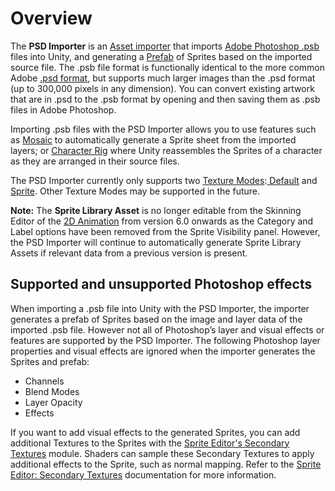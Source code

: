 # Overview
The **PSD Importer** is an [Asset importer](https://docs.unity3d.com/ScriptReference/AssetImporter.html) that imports [Adobe Photoshop .psb](https://helpx.adobe.com/photoshop/using/file-formats.html#large_document_format_psb) files into Unity, and generating a [Prefab](https://docs.unity3d.com/Manual/Prefabs.html) of Sprites based on the imported source file. The .psb file format is functionally identical to the more common Adobe [.psd format](https://helpx.adobe.com/photoshop/using/file-formats.html#photoshop_format_psd), but supports much larger images than the .psd format (up to 300,000 pixels in any dimension). You can convert existing artwork that are in .psd to the .psb format by opening and then saving them as .psb files in Adobe Photoshop.

Importing .psb files with the PSD Importer allows you to use features such as [Mosaic](PSD-importer-properties.md#Mosaic) to automatically generate a Sprite sheet from the imported layers; or [Character Rig](PSD-importer-properties.md#Rig) where Unity reassembles the Sprites of a character as they are arranged in their source files.

The PSD Importer currently only supports two [Texture Modes](https://docs.unity3d.com/Manual/TextureTypes.html):[ Default](https://docs.unity3d.com/Manual/TextureTypes.html#Default) and[ Sprite](https://docs.unity3d.com/Manual/TextureTypes.html#Sprite). Other Texture Modes may be supported in the future.

**Note:** The **Sprite Library Asset** is no longer editable from the Skinning Editor of the [2D Animation](https://docs.unity3d.com/Packages/com.unity.2d.animation@latest) from version 6.0 onwards as the Category and Label options have been removed from the Sprite Visibility panel. However, the PSD Importer will continue to automatically generate Sprite Library Assets if relevant data from a previous version is present.

## Supported and unsupported Photoshop effects

When importing a .psb file into Unity with the PSD Importer, the importer generates a prefab of Sprites based on the image and layer data of the imported .psb file. However not all of Photoshop’s layer and visual effects or features are supported by the PSD Importer. The following Photoshop layer properties and visual effects are ignored when the importer generates the Sprites and prefab:

- Channels
- Blend Modes
- Layer Opacity
- Effects

If you want to add visual effects to the generated Sprites, you can add additional Textures to the Sprites with the [Sprite Editor's Secondary Textures](https://docs.unity3d.com/Manual/SpriteEditor-SecondaryTextures.html) module. Shaders can sample these Secondary Textures to apply additional effects to the Sprite, such as normal mapping. Refer to the [Sprite Editor: Secondary Textures](https://docs.unity3d.com/Manual/SpriteEditor-SecondaryTextures.html) documentation for more information.
